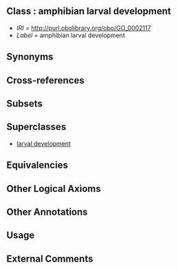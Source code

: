 
## Class : amphibian larval development

 * *IRI* = http://purl.obolibrary.org/obo/GO_0002117
 * *Label* = amphibian larval development

## Synonyms


## Cross-references


## Subsets


## Superclasses

 * [larval development](../../GO/64/GO_0002164.md)

## Equivalencies


## Other Logical Axioms


## Other Annotations


## Usage


## External Comments

